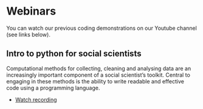 # Webinars

You can watch our previous coding demonstrations on our Youtube channel (see links below).

## Intro to python for social scientists

Computational methods for collecting, cleaning and analysing data are an increasingly important component of a social scientist’s toolkit. Central to engaging in these methods is the ability to write readable and effective code using a programming language.
* [Watch recording](https://www.youtube.com/watch?v=pLlCEU_7X-8)

